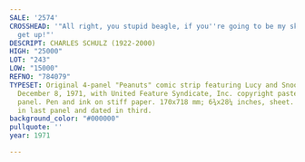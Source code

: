 ```yaml
---
SALE: '2574'
CROSSHEAD: '"All right, you stupid beagle, if you''re going to be my skating partner,
  get up!"'
DESCRIPT: CHARLES SCHULZ (1922-2000)
HIGH: "25000"
LOT: "243"
LOW: "15000"
REFNO: "784079"
TYPESET: Original 4-panel "Peanuts" comic strip featuring Lucy and Snoopy, published
  December 8, 1971, with United Feature Syndicate, Inc. copyright pastedown in third
  panel. Pen and ink on stiff paper. 170x718 mm; 6¾x28¼ inches, sheet. Signed "Schulz"
  in last panel and dated in third.
background_color: "#000000"
pullquote: ''
year: 1971

---
```

